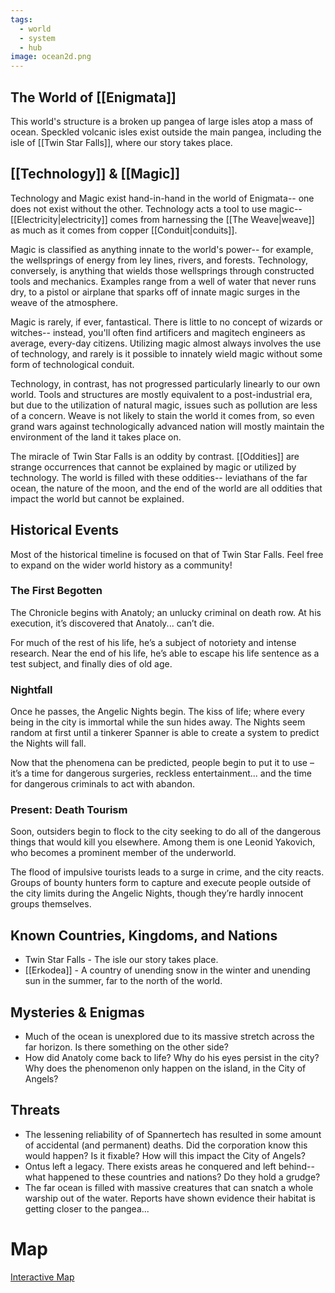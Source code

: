 ```yaml
---
tags:
  - world
  - system
  - hub
image: ocean2d.png
---
```

## The World of [[Enigmata]]
This world's structure is a broken up pangea of large isles atop a mass of ocean. Speckled volcanic isles exist outside the main pangea, including the isle of [[Twin Star Falls]], where our story takes place.
## [[Technology]] & [[Magic]]
Technology and Magic exist hand-in-hand in the world of Enigmata-- one does not exist without the other. Technology acts a tool to use magic-- [[Electricity|electricity]] comes from harnessing the [[The Weave|weave]] as much as it comes from copper [[Conduit|conduits]].

Magic is classified as anything innate to the world's power-- for example, the wellsprings of energy from ley lines, rivers, and forests. Technology, conversely, is anything that wields those wellsprings through constructed tools and mechanics. Examples range from a well of water that never runs dry, to a pistol or airplane that sparks off of innate magic surges in the weave of the atmosphere.

Magic is rarely, if ever, fantastical. There is little to no concept of wizards or witches-- instead, you'll often find artificers and magitech engineers as average, every-day citizens. Utilizing magic almost always involves the use of technology, and rarely is it possible to innately wield magic without some form of technological conduit.

Technology, in contrast, has not progressed particularly linearly to our own world. Tools and structures are mostly equivalent to a post-industrial era, but due to the utilization of natural magic, issues such as pollution are less of a concern. Weave is not likely to stain the world it comes from, so even grand wars against technologically advanced nation will mostly maintain the environment of the land it takes place on.

The miracle of Twin Star Falls is an oddity by contrast. [[Oddities]] are strange occurrences that cannot be explained by magic or utilized by technology. The world is filled with these oddities-- leviathans of the far ocean, the nature of the moon, and the end of the world are all oddities that impact the world but cannot be explained.
## Historical Events
Most of the historical timeline is focused on that of Twin Star Falls. Feel free to expand on the wider world history as a community!
### The First Begotten
The Chronicle begins with Anatoly; an unlucky criminal on death row. At his execution, it’s discovered that Anatoly... can’t die.

For much of the rest of his life, he’s a subject of notoriety and intense research. Near the end of his life, he’s able to escape his life sentence as a test subject, and finally dies of old age.
### Nightfall
Once he passes, the Angelic Nights begin. The kiss of life; where every being in the city is immortal while the sun hides away. The Nights seem random at first until a tinkerer Spanner is able to create a system to predict the Nights will fall.

Now that the phenomena can be predicted, people begin to put it to use – it’s a time for dangerous surgeries, reckless entertainment... and the time for dangerous criminals to act with abandon.
### Present: Death Tourism 
Soon, outsiders begin to flock to the city seeking  to do all of the dangerous things that would kill you elsewhere. Among them is one Leonid Yakovich, who becomes a prominent member of the underworld.

The flood of impulsive tourists leads to a surge in crime, and the city reacts. Groups of bounty hunters form to capture and execute people outside of the city limits during the Angelic Nights, though they’re hardly innocent groups themselves.
## Known Countries, Kingdoms, and Nations
* Twin Star Falls - The isle our story takes place.
* [[Erkodea]] - A country of unending snow in the winter and unending sun in the summer, far to the north of the world.
## Mysteries & Enigmas
* Much of the ocean is unexplored due to its massive stretch across the far horizon. Is there something on the other side?
* How did Anatoly come back to life? Why do his eyes persist in the city? Why does the phenomenon only happen on the island, in the City of Angels?
## Threats
* The lessening reliability of of Spannertech has resulted in some amount of accidental (and permanent) deaths. Did the corporation know this would happen? Is it fixable? How will this impact the City of Angels?
* Ontus left a legacy. There exists areas he conquered and left behind-- what happened to these countries and nations? Do they hold a grudge?
* The far ocean is filled with massive creatures that can snatch a whole warship out of the water. Reports have shown evidence their habitat is getting closer to the pangea...
# Map
[Interactive Map](https://www.worldanvil.com/w/small-crimes-collective-toothmonster/map/7539b40b-2eb5-44ec-81cc-84e4ef89b869)